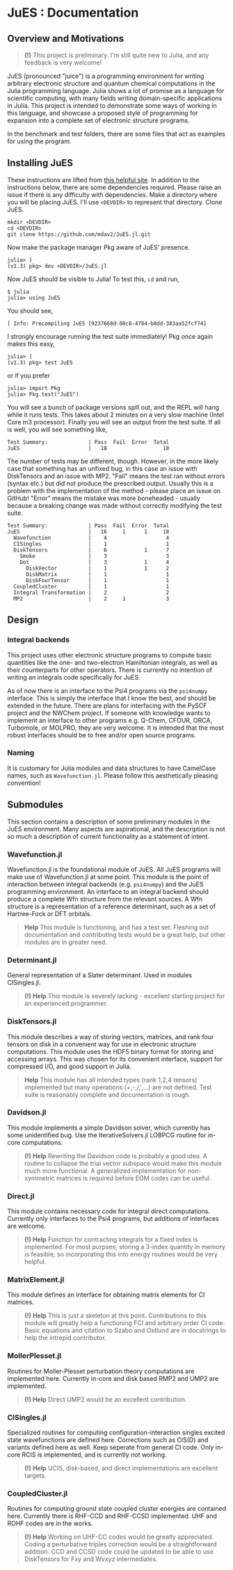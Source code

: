 # JuES : Documentation
## Overview and Motivations
> **(!)** This project is preliminary. I'm still quite new to Julia, and any feedback is very welcome! 

JuES (pronounced "juice") is a programming environment for writing arbitrary electronic structure and quantum chemical computations in the Julia programming language. Julia shows a lot of promise as a language for scientific computing, with many fields writing domain-specific applications in Julia. This project is intended to demonstrate some ways of working in this language, and showcase a proposed style of programming for expansion into a complete set of electronic structure programs.

In the benchmark and test folders, there are some files that act as examples for using the program. 

## Installing JuES
These instructions are lifted from [this helpful site](https://tlienart.github.io/pub/julia/dev-pkg.html). 
In addition to the instructions below, there are some dependencies required. Please raise an issue if there is any difficulty with dependencies.
Make a directory where you will be placing JuES. I'll use `<DEVDIR>` to represent that directory. Clone JuES.
```
mkdir <DEVDIR>
cd <DEVDIR>
git clone https://github.com/mdav2/JuES.jl.git
```
Now make the package manager Pkg aware of JuES' presence.
```
julia> ]
(v1.3) pkg> dev <DEVDIR>/JuES.jl
```
Now JuES should be visible to Julia! To test this, `cd` and run,
```
$ julia
julia> using JuES
```
You should see,
```
[ Info: Precompiling JuES [9237668d-08c8-4784-b8dd-383aa52fcf74]
```

I strongly encourage running the test suite immediately! Pkg once again makes this easy,
```
julia> ]
(v1.3) pkg> test JuES
```
or if you prefer
```
julia> import Pkg
julia> Pkg.test("JuES")
```
You will see a bunch of package versions spill out, and the REPL will hang while it runs tests. This takes about 2 minutes on a very slow machine (Intel Core m3 processor). Finally you will see an output from the test suite. If all is well, you will see something like,
```
Test Summary:             | Pass  Fail  Error  Total
JuES                      |   18                  18
```
The number of tests may be different, though. However, in the more likely case that something has an unfixed bug, in this case an issue with DiskTensors and an issue with MP2. "Fail" means the test ran without errors (syntax etc.) but did not produce the prescribed output. Usually this is a problem with the implementation of the method - please place an issue on GitHub! "Error" means the mistake was more boneheaded - usually because a breaking change was made without correctly modifying the test suite. 
```
Test Summary:             | Pass  Fail  Error  Total
JuES                      |   16     1      1     18
  Wavefunction            |    4                   4
  CISingles               |    1                   1
  DiskTensors             |    6            1      7
    Smoke                 |    3                   3
    Dot                   |    3            1      4
      DiskVector          |    1            1      2
      DiskMatrix          |    1                   1
      DiskFourTensor      |    1                   1
  CoupledCluster          |    1                   1
  Integral Transformation |    2                   2
  MP2                     |    2     1             3
```

## Design
### Integral backends
This project uses other electronic structure programs to compute basic quantities like the one- and two-electron Hamiltonian integrals, as well as their counterparts for other operators. There is currently no intention of writing an integrals code specifically for JuES.

As of now there is an interface to the Psi4 programs via the `psi4numpy` interface. This is simply the interface that I know the best, and should be extended in the future. There are plans for interfacing with the PySCF project and the NWChem project. If someone with knowledge wants to implement an interface to other programs e.g. Q-Chem, CFOUR, ORCA, Turbomole, or MOLPRO, they are very welcome. It is intended that the most robust interfaces should be to free and/or open source programs. 

### Naming
It is customary for Julia modules and data structures to have CamelCase names, such as `Wavefunction.jl`. Please follow this aesthetically pleasing convention! 

## Submodules
This section contains a description of some preliminary modules in the JuES environment. Many aspects are aspirational, and the description is not so much a description of current functionality as a statement of intent.
### Wavefunction.jl
Wavefunction.jl is the foundational module of JuES. All JuES programs will make use of Wavefunction.jl at some point. This module is the point of interaction between integral backends (e.g. `psi4numpy`) and the JuES programming environment. An interface to an integral backend should produce a complete Wfn structure from the relevant sources. A Wfn structure is a representation of a reference determinant, such as a set of Hartree-Fock or DFT orbitals. 
> **Help** This module is functioning, and has a test set. Fleshing out documentation and contributing tests would be a great help, but other modules are in greater need.
### Determinant.jl
General representation of a Slater determinant. Used in modules CISingles.jl. 
> **(!) Help** This module is severely lacking - excellent starting project for an experienced programmer.
### DiskTensors.jl
This module describes a way of storing vectors, matrices, and rank four tensors on disk in a convenient way for use in electronic structure computations. 
This module uses the HDF5 binary format for storing and accessing arrays. This was chosen for its convenient interface, support for compressed I/O, and good support in Julia. 
> **Help** This module has all intended types (rank 1,2,4 tensors) implemented but many operations (+,-,/,',...) are not defined. Test suite is reasonably complete and documentation is rough.
### Davidson.jl
This module implements a simple Davidson solver, which currently has some unidentified bug. Use the IterativeSolvers.jl LOBPCG routine for in-core computations.
> **(!) Help** Rewriting the Davidson code is probably a good idea. A routine to collapse the trial vector subspace would make this module much more functional. A generalized implementation for non-symmetric matrices is required before EOM codes can be useful. 
### Direct.jl
This module contains necessary code for integral direct computations. Currently only interfaces to the Psi4 programs, but additions of interfaces are welcome. 
> **(!) Help** Function for contracting integrals for a fixed index is implemented. For most purpses, storing a 3-index quantity in memory is feasible; so incorporating this into energy routines would be very helpful.
### MatrixElement.jl
This module defines an interface for obtaining matrix elements for CI matrices.
>**(!) Help** This is just a skeleton at this point. Contributions to this module will greatly help a functioning FCI and arbitrary order CI code. Basic equations and citation to Szabo and Ostlund are in docstrings to help the intrepid contributor. 
### MollerPlesset.jl
Routines for Moller-Plesset perturbation theory computations are implemented here. Currently in-core and disk based RMP2 and UMP2 are implemented. 
>**(!) Help** Direct UMP2 would be an excellent contribution. 
### CISingles.jl
Specialized routines for computing configuration-interaction singles excited state wavefunctions are defined here. Corrections such as CIS(D) and variants defined here as well. Keep seperate from general CI code. Only in-core RCIS is implemented, and is currently not working.
>**(!) Help** UCIS, disk-based, and direct implementations are excellent targets. 
### CoupledCluster.jl
Routines for computing ground state coupled cluster energies are contained here. Currently there is RHF-CCD and RHF-CCSD implemented. UHF and ROHF codes are in the works.
>**(!) Help** Working on UHF-CC codes would be greatly appreciated. Coding a perturbative triples correction would be a straightforward addition. CCD and CCSD code could be updated to be able to use DiskTensors for Fxy and Wvxyz intermediates.
